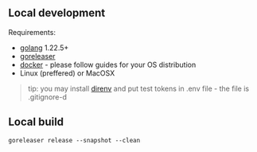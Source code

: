 ## Local development

Requirements:

- [golang](https://go.dev/dl/) 1.22.5+
- [goreleaser](https://goreleaser.com/install)
- [docker](https://docs.docker.com/engine/install/ubuntu/) - please follow guides for your OS distribution
- Linux (preffered) or MacOSX

> tip: you may install [direnv](https://direnv.net) and put test tokens in .env file - the file is .gitignore-d

## Local build


    goreleaser release --snapshot --clean